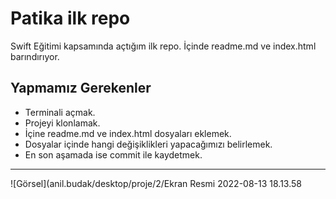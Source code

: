 # Patika ilk repo
Swift Eğitimi kapsamında açtığım ilk repo. İçinde readme.md ve index.html barındırıyor.

## Yapmamız Gerekenler
* Terminali açmak.
* Projeyi klonlamak.
* İçine readme.md ve index.html dosyaları eklemek.
* Dosyalar içinde hangi değişiklikleri yapacağımızı belirlemek.
* En son aşamada ise commit ile kaydetmek.

*****

![Görsel](anil.budak/desktop/proje/2/Ekran Resmi 2022-08-13 18.13.58

